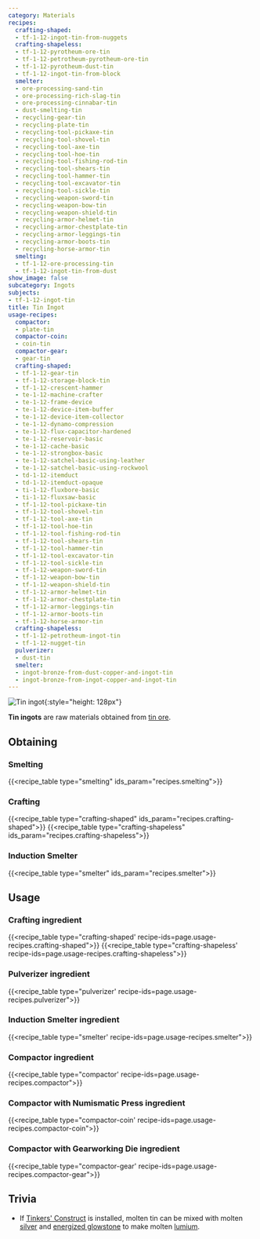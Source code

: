 ```yaml
---
category: Materials
recipes:
  crafting-shaped:
  - tf-1-12-ingot-tin-from-nuggets
  crafting-shapeless:
  - tf-1-12-pyrotheum-ore-tin
  - tf-1-12-petrotheum-pyrotheum-ore-tin
  - tf-1-12-pyrotheum-dust-tin
  - tf-1-12-ingot-tin-from-block
  smelter:
  - ore-processing-sand-tin
  - ore-processing-rich-slag-tin
  - ore-processing-cinnabar-tin
  - dust-smelting-tin
  - recycling-gear-tin
  - recycling-plate-tin
  - recycling-tool-pickaxe-tin
  - recycling-tool-shovel-tin
  - recycling-tool-axe-tin
  - recycling-tool-hoe-tin
  - recycling-tool-fishing-rod-tin
  - recycling-tool-shears-tin
  - recycling-tool-hammer-tin
  - recycling-tool-excavator-tin
  - recycling-tool-sickle-tin
  - recycling-weapon-sword-tin
  - recycling-weapon-bow-tin
  - recycling-weapon-shield-tin
  - recycling-armor-helmet-tin
  - recycling-armor-chestplate-tin
  - recycling-armor-leggings-tin
  - recycling-armor-boots-tin
  - recycling-horse-armor-tin
  smelting:
  - tf-1-12-ore-processing-tin
  - tf-1-12-ingot-tin-from-dust
show_image: false
subcategory: Ingots
subjects:
- tf-1-12-ingot-tin
title: Tin Ingot
usage-recipes:
  compactor:
  - plate-tin
  compactor-coin:
  - coin-tin
  compactor-gear:
  - gear-tin
  crafting-shaped:
  - tf-1-12-gear-tin
  - tf-1-12-storage-block-tin
  - tf-1-12-crescent-hammer
  - te-1-12-machine-crafter
  - te-1-12-frame-device
  - te-1-12-device-item-buffer
  - te-1-12-device-item-collector
  - te-1-12-dynamo-compression
  - te-1-12-flux-capacitor-hardened
  - te-1-12-reservoir-basic
  - te-1-12-cache-basic
  - te-1-12-strongbox-basic
  - te-1-12-satchel-basic-using-leather
  - te-1-12-satchel-basic-using-rockwool
  - td-1-12-itemduct
  - td-1-12-itemduct-opaque
  - ti-1-12-fluxbore-basic
  - ti-1-12-fluxsaw-basic
  - tf-1-12-tool-pickaxe-tin
  - tf-1-12-tool-shovel-tin
  - tf-1-12-tool-axe-tin
  - tf-1-12-tool-hoe-tin
  - tf-1-12-tool-fishing-rod-tin
  - tf-1-12-tool-shears-tin
  - tf-1-12-tool-hammer-tin
  - tf-1-12-tool-excavator-tin
  - tf-1-12-tool-sickle-tin
  - tf-1-12-weapon-sword-tin
  - tf-1-12-weapon-bow-tin
  - tf-1-12-weapon-shield-tin
  - tf-1-12-armor-helmet-tin
  - tf-1-12-armor-chestplate-tin
  - tf-1-12-armor-leggings-tin
  - tf-1-12-armor-boots-tin
  - tf-1-12-horse-armor-tin
  crafting-shapeless:
  - tf-1-12-petrotheum-ingot-tin
  - tf-1-12-nugget-tin
  pulverizer:
  - dust-tin
  smelter:
  - ingot-bronze-from-dust-copper-and-ingot-tin
  - ingot-bronze-from-ingot-copper-and-ingot-tin
---
```


![Tin ingot](/images/docs/1.12/thermal-foundation/ingot-tin.png){:style="height: 128px"}


**Tin ingots** are raw materials obtained from [tin ore](../tin-ore/).


Obtaining
---------

### Smelting
{{<recipe_table type="smelting" ids_param="recipes.smelting">}}

### Crafting
{{<recipe_table type="crafting-shaped" ids_param="recipes.crafting-shaped">}}
{{<recipe_table type="crafting-shapeless" ids_param="recipes.crafting-shapeless">}}

### Induction Smelter
{{<recipe_table type="smelter" ids_param="recipes.smelter">}}


Usage
-----

### Crafting ingredient
{{<recipe_table type="crafting-shaped' recipe-ids=page.usage-recipes.crafting-shaped">}}
{{<recipe_table type="crafting-shapeless' recipe-ids=page.usage-recipes.crafting-shapeless">}}

### Pulverizer ingredient
{{<recipe_table type="pulverizer' recipe-ids=page.usage-recipes.pulverizer">}}

### Induction Smelter ingredient
{{<recipe_table type="smelter' recipe-ids=page.usage-recipes.smelter">}}

### Compactor ingredient
{{<recipe_table type="compactor' recipe-ids=page.usage-recipes.compactor">}}

### Compactor with Numismatic Press ingredient
{{<recipe_table type="compactor-coin' recipe-ids=page.usage-recipes.compactor-coin">}}

### Compactor with Gearworking Die ingredient
{{<recipe_table type="compactor-gear' recipe-ids=page.usage-recipes.compactor-gear">}}


Trivia
------

* If [Tinkers'
  Construct](https://minecraft.curseforge.com/projects/tinkers-construct) is
  installed, molten tin can be mixed with molten [silver](../silver-ingot/)
  and [energized glowstone](../energized-glowstone/) to make molten
  [lumium](../lumium-ingot/).
